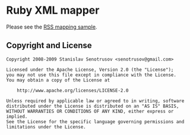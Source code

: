 # Ruby XML mapper

Please see the [RSS mapping sample](lib/ruby-xml-mapper/rss.rb).


## Copyright and License

```
Copyright 2008-2009 Stanislav Senotrusov <senotrusov@gmail.com>

Licensed under the Apache License, Version 2.0 (the "License");
you may not use this file except in compliance with the License.
You may obtain a copy of the License at

    http://www.apache.org/licenses/LICENSE-2.0

Unless required by applicable law or agreed to in writing, software
distributed under the License is distributed on an "AS IS" BASIS,
WITHOUT WARRANTIES OR CONDITIONS OF ANY KIND, either express or implied.
See the License for the specific language governing permissions and
limitations under the License.
```
